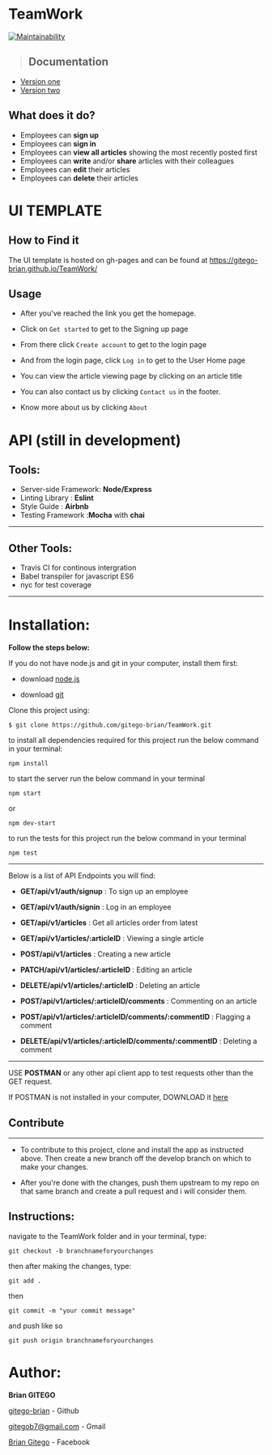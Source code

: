 # TeamWork

 [![Maintainability](https://api.codeclimate.com/v1/badges/46aa141416859fea6857/maintainability)](https://codeclimate.com/github/gitego-brian/Teamwork-server/maintainability)

> ## Documentation
- [Version one](https://documenter.getpostman.com/view/8741834/SVtPXARF?version=latest#de7dbd0a-5fdb-4284-9d22-31a55cfa6a24)
- [Version two](https://documenter.getpostman.com/view/8741834/SVtVTTQj?version=latest)

## What does it do?

- Employees can **sign up**
- Employees can **sign in**
- Employees can **view all articles** showing the most recently posted first
- Employees can **write** and/or **share** articles with their colleagues
- Employees can **edit** their articles
- Employees can **delete** their articles

# UI TEMPLATE

## How to Find it

The UI template is hosted on gh-pages and can be found at https://gitego-brian.github.io/TeamWork/

## Usage

- After you've reached the link you get the homepage.
- Click on `Get started` to get to the Signing up page
- From there click `Create account` to get to the login page

- And from the login page, click `Log in` to get to the User Home page

- You can view the article viewing page by clicking on an article title

- You can also contact us by clicking `Contact us` in the footer.

- Know more about us by clicking `About`

# API (still in development)

## Tools:

- Server-side Framework: **Node/Express**
- Linting Library : **Eslint**
- Style Guide : **Airbnb**
- Testing Framework :**Mocha** with **chai**

---

## Other Tools:

- Travis CI for continous intergration
- Babel transpiler for javascript ES6
- nyc for test coverage

---

# Installation:

**Follow the steps below:**

If you do not have node.js and git in your computer, install them first:

- download [node.js](https://nodejs.org/en/download/)

- download [git](https://git-scm.com/downloads)

Clone this project using:

```
$ git clone https://github.com/gitego-brian/TeamWork.git
```

to install all dependencies required for this project run the below command in your terminal:

```
npm install
```

to start the server run the below command in your terminal

```
npm start
```

or

```
npm dev-start
```

to run the tests for this project run the below command in your terminal

```
npm test
```

---

Below is a list of API Endpoints you will find:

- **GET/api/v1/auth/signup** : To sign up an employee

- **GET/api/v1/auth/signin** : Log in an employee

- **GET/api/v1/articles** : Get all articles order from latest

- **GET/api/v1/articles/:articleID** : Viewing a single article

- **POST/api/v1/articles** : Creating a new article

- **PATCH/api/v1/articles/:articleID** : Editing an article

- **DELETE/api/v1/articles/:articleID** : Deleting an article

- **POST/api/v1/articles/:articleID/comments** : Commenting on an article

- **POST/api/v1/articles/:articleID/comments/:commentID** : Flagging a comment

- **DELETE/api/v1/articles/:articleID/comments/:commentID** : Deleting a comment

---

USE **POSTMAN** or any other api client app to test requests other than the GET request.

If POSTMAN is not installed in your computer, DOWNLOAD it [here](https://www.getpostman.com/apps)

## Contribute

---

- To contribute to this project, clone and install the app as instructed above. Then create a new branch off the develop branch on which to make your changes.

- After you're done with the changes, push them upstream to my repo on that same branch and create a pull request and i will consider them.

## Instructions:

navigate to the TeamWork folder and in your terminal, type:

```
git checkout -b branchnameforyourchanges
```

then after making the changes, type:

```
git add .
```

then

```
git commit -m "your commit message"
```

and push like so

```
git push origin branchnameforyourchanges
```

# Author:

**Brian GITEGO**

[gitego-brian](http://github.com/gitego-brian/) - Github

[gitegob7@gmail.com](mailto:gitegob7@gmail.com) - Gmail

[Brian Gitego](http://facebook.com/brian.gitego) - Facebook
